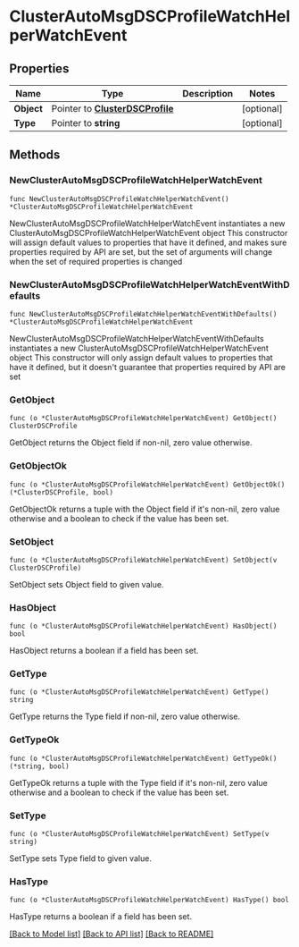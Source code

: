 # ClusterAutoMsgDSCProfileWatchHelperWatchEvent

## Properties

Name | Type | Description | Notes
------------ | ------------- | ------------- | -------------
**Object** | Pointer to [**ClusterDSCProfile**](clusterDSCProfile.md) |  | [optional] 
**Type** | Pointer to **string** |  | [optional] 

## Methods

### NewClusterAutoMsgDSCProfileWatchHelperWatchEvent

`func NewClusterAutoMsgDSCProfileWatchHelperWatchEvent() *ClusterAutoMsgDSCProfileWatchHelperWatchEvent`

NewClusterAutoMsgDSCProfileWatchHelperWatchEvent instantiates a new ClusterAutoMsgDSCProfileWatchHelperWatchEvent object
This constructor will assign default values to properties that have it defined,
and makes sure properties required by API are set, but the set of arguments
will change when the set of required properties is changed

### NewClusterAutoMsgDSCProfileWatchHelperWatchEventWithDefaults

`func NewClusterAutoMsgDSCProfileWatchHelperWatchEventWithDefaults() *ClusterAutoMsgDSCProfileWatchHelperWatchEvent`

NewClusterAutoMsgDSCProfileWatchHelperWatchEventWithDefaults instantiates a new ClusterAutoMsgDSCProfileWatchHelperWatchEvent object
This constructor will only assign default values to properties that have it defined,
but it doesn't guarantee that properties required by API are set

### GetObject

`func (o *ClusterAutoMsgDSCProfileWatchHelperWatchEvent) GetObject() ClusterDSCProfile`

GetObject returns the Object field if non-nil, zero value otherwise.

### GetObjectOk

`func (o *ClusterAutoMsgDSCProfileWatchHelperWatchEvent) GetObjectOk() (*ClusterDSCProfile, bool)`

GetObjectOk returns a tuple with the Object field if it's non-nil, zero value otherwise
and a boolean to check if the value has been set.

### SetObject

`func (o *ClusterAutoMsgDSCProfileWatchHelperWatchEvent) SetObject(v ClusterDSCProfile)`

SetObject sets Object field to given value.

### HasObject

`func (o *ClusterAutoMsgDSCProfileWatchHelperWatchEvent) HasObject() bool`

HasObject returns a boolean if a field has been set.

### GetType

`func (o *ClusterAutoMsgDSCProfileWatchHelperWatchEvent) GetType() string`

GetType returns the Type field if non-nil, zero value otherwise.

### GetTypeOk

`func (o *ClusterAutoMsgDSCProfileWatchHelperWatchEvent) GetTypeOk() (*string, bool)`

GetTypeOk returns a tuple with the Type field if it's non-nil, zero value otherwise
and a boolean to check if the value has been set.

### SetType

`func (o *ClusterAutoMsgDSCProfileWatchHelperWatchEvent) SetType(v string)`

SetType sets Type field to given value.

### HasType

`func (o *ClusterAutoMsgDSCProfileWatchHelperWatchEvent) HasType() bool`

HasType returns a boolean if a field has been set.


[[Back to Model list]](../README.md#documentation-for-models) [[Back to API list]](../README.md#documentation-for-api-endpoints) [[Back to README]](../README.md)


